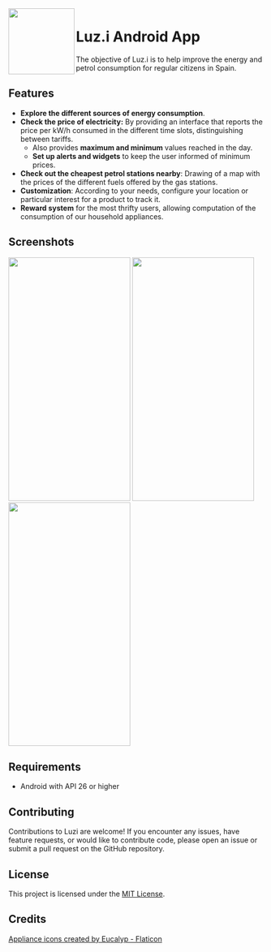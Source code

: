 <img align="left" src="https://user-images.githubusercontent.com/32872814/211551716-5f848a76-39a3-47e3-b5ad-efda88679218.png" width="130" height="130" />

# Luz.i Android App

The objective of Luz.i is to help improve the energy and petrol consumption for regular citizens in Spain.

## Features

- **Explore the different sources of energy consumption**.
- **Check the price of electricity:** By providing an interface that reports the price per kW/h consumed in the different time slots, distinguishing between tariffs.
  - Also provides **maximum and minimum** values reached in the day. 
  - **Set up alerts and widgets** to keep the user informed of minimum prices.
- **Check out the cheapest petrol stations nearby**: Drawing of a map with the prices of the different fuels offered by the gas stations.
- **Customization**: According to your needs, configure your location or particular interest for a product to track it.
- **Reward system** for the most thrifty users, allowing computation of the consumption of our household appliances.

## Screenshots

<img src="https://github.com/pa7ri/luzi/assets/32872814/34fa129e-a02e-4901-b4a6-ff5fc440c7b4" width="240" height="480" />

<img src="https://github.com/pa7ri/luzi/assets/32872814/631bbf28-03d8-4941-8289-6cbc0a42f3cc" width="240" height="480" />

<img src="https://github.com/pa7ri/luzi/assets/32872814/be7f930b-b60b-4338-9d4a-7d8596a55b83" width="240" height="480" />


## Requirements

- Android with API 26 or higher

## Contributing

Contributions to Luzi are welcome! If you encounter any issues, have feature requests, or would like to contribute code, please open an issue or submit a pull request on the GitHub repository.

## License

This project is licensed under the [MIT License](LICENSE).

## Credits

<a href="https://www.flaticon.com/authors/eucalyp" title="Appliance icons">Appliance icons created by Eucalyp - Flaticon</a>
